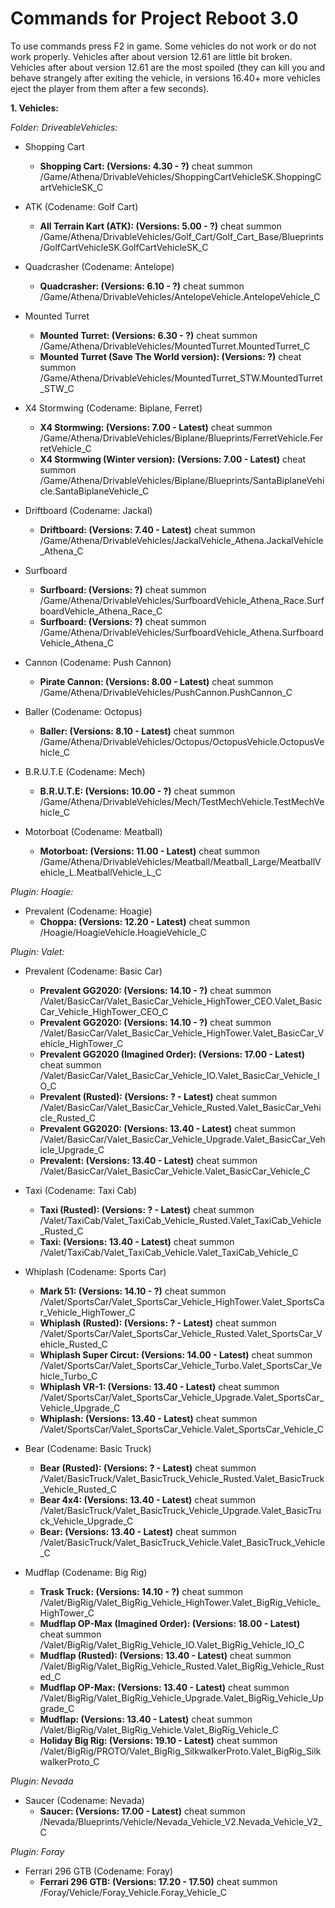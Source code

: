 # Commands for Project Reboot 3.0
To use commands press F2 in game.
Some vehicles do not work or do not work properly.
Vehicles after about version 12.61 are little bit broken.
Vehicles after about version 12.61 are the most spoiled (they can kill you and behave strangely after exiting the vehicle, in versions 16.40+ more vehicles eject the player from them after a few seconds).

**1. Vehicles:**

_Folder: DriveableVehicles:_
- Shopping Cart
  - **Shopping Cart: (Versions: 4.30 - ?)** cheat summon /Game/Athena/DrivableVehicles/ShoppingCartVehicleSK.ShoppingCartVehicleSK_C
 
- ATK (Codename: Golf Cart)
  - **All Terrain Kart (ATK): (Versions: 5.00 - ?)** cheat summon /Game/Athena/DrivableVehicles/Golf_Cart/Golf_Cart_Base/Blueprints/GolfCartVehicleSK.GolfCartVehicleSK_C
 
- Quadcrasher (Codename: Antelope)
  - **Quadcrasher: (Versions: 6.10 - ?)** cheat summon /Game/Athena/DrivableVehicles/AntelopeVehicle.AntelopeVehicle_C
 
- Mounted Turret
  - **Mounted Turret: (Versions: 6.30 - ?)** cheat summon /Game/Athena/DrivableVehicles/MountedTurret.MountedTurret_C
  - **Mounted Turret (Save The World version): (Versions: ?)** cheat summon /Game/Athena/DrivableVehicles/MountedTurret_STW.MountedTurret_STW_C

- X4 Stormwing (Codename: Biplane, Ferret)
  - **X4 Stormwing: (Versions: 7.00 - Latest)** cheat summon /Game/Athena/DrivableVehicles/Biplane/Blueprints/FerretVehicle.FerretVehicle_C
  - **X4 Stormwing (Winter version): (Versions: 7.00 - Latest)** cheat summon /Game/Athena/DrivableVehicles/Biplane/Blueprints/SantaBiplaneVehicle.SantaBiplaneVehicle_C

- Driftboard (Codename: Jackal)
  - **Driftboard: (Versions: 7.40 - Latest)** cheat summon /Game/Athena/DrivableVehicles/JackalVehicle_Athena.JackalVehicle_Athena_C

- Surfboard
  - **Surfboard: (Versions: ?)** cheat summon /Game/Athena/DrivableVehicles/SurfboardVehicle_Athena_Race.SurfboardVehicle_Athena_Race_C
  - **Surfboard: (Versions: ?)** cheat summon /Game/Athena/DrivableVehicles/SurfboardVehicle_Athena.SurfboardVehicle_Athena_C

- Cannon (Codename: Push Cannon)
  - **Pirate Cannon: (Versions: 8.00 - Latest)** cheat summon /Game/Athena/DrivableVehicles/PushCannon.PushCannon_C

- Baller (Codename: Octopus)
  - **Baller: (Versions: 8.10 - Latest)** cheat summon /Game/Athena/DrivableVehicles/Octopus/OctopusVehicle.OctopusVehicle_C

- B.R.U.T.E (Codename: Mech)
  - **B.R.U.T.E: (Versions: 10.00 - ?)** cheat summon /Game/Athena/DrivableVehicles/Mech/TestMechVehicle.TestMechVehicle_C

- Motorboat (Codename: Meatball)
  - **Motorboat: (Versions: 11.00 - Latest)** cheat summon /Game/Athena/DrivableVehicles/Meatball/Meatball_Large/MeatballVehicle_L.MeatballVehicle_L_C

_Plugin: Hoagie:_
- Prevalent (Codename: Hoagie)
  - **Choppa: (Versions: 12.20 - Latest)** cheat summon /Hoagie/HoagieVehicle.HoagieVehicle_C

_Plugin: Valet:_
- Prevalent (Codename: Basic Car)
  - **Prevalent GG2020: (Versions: 14.10 - ?)** cheat summon /Valet/BasicCar/Valet_BasicCar_Vehicle_HighTower_CEO.Valet_BasicCar_Vehicle_HighTower_CEO_C
  - **Prevalent GG2020: (Versions: 14.10 - ?)** cheat summon /Valet/BasicCar/Valet_BasicCar_Vehicle_HighTower.Valet_BasicCar_Vehicle_HighTower_C
  - **Prevalent GG2020 (Imagined Order): (Versions: 17.00 - Latest)** cheat summon /Valet/BasicCar/Valet_BasicCar_Vehicle_IO.Valet_BasicCar_Vehicle_IO_C
  - **Prevalent (Rusted): (Versions: ? - Latest)** cheat summon /Valet/BasicCar/Valet_BasicCar_Vehicle_Rusted.Valet_BasicCar_Vehicle_Rusted_C
  - **Prevalent GG2020: (Versions: 13.40 - Latest)** cheat summon /Valet/BasicCar/Valet_BasicCar_Vehicle_Upgrade.Valet_BasicCar_Vehicle_Upgrade_C
  - **Prevalent: (Versions: 13.40 - Latest)** cheat summon /Valet/BasicCar/Valet_BasicCar_Vehicle.Valet_BasicCar_Vehicle_C

- Taxi (Codename: Taxi Cab)
  - **Taxi (Rusted): (Versions: ? - Latest)** cheat summon /Valet/TaxiCab/Valet_TaxiCab_Vehicle_Rusted.Valet_TaxiCab_Vehicle_Rusted_C
  - **Taxi: (Versions: 13.40 - Latest)** cheat summon /Valet/TaxiCab/Valet_TaxiCab_Vehicle.Valet_TaxiCab_Vehicle_C
 
- Whiplash (Codename: Sports Car)
  - **Mark 51: (Versions: 14.10 - ?)** cheat summon /Valet/SportsCar/Valet_SportsCar_Vehicle_HighTower.Valet_SportsCar_Vehicle_HighTower_C
  - **Whiplash (Rusted): (Versions: ? - Latest)** cheat summon /Valet/SportsCar/Valet_SportsCar_Vehicle_Rusted.Valet_SportsCar_Vehicle_Rusted_C
  - **Whiplash Super Circut: (Versions: 14.00 - Latest)** cheat summon /Valet/SportsCar/Valet_SportsCar_Vehicle_Turbo.Valet_SportsCar_Vehicle_Turbo_C
  - **Whiplash VR-1: (Versions: 13.40 - Latest)** cheat summon /Valet/SportsCar/Valet_SportsCar_Vehicle_Upgrade.Valet_SportsCar_Vehicle_Upgrade_C
  - **Whiplash: (Versions: 13.40 - Latest)** cheat summon /Valet/SportsCar/Valet_SportsCar_Vehicle.Valet_SportsCar_Vehicle_C
 
- Bear (Codename: Basic Truck)
  - **Bear (Rusted): (Versions: ? - Latest)** cheat summon /Valet/BasicTruck/Valet_BasicTruck_Vehicle_Rusted.Valet_BasicTruck_Vehicle_Rusted_C
  - **Bear 4x4: (Versions: 13.40 - Latest)** cheat summon /Valet/BasicTruck/Valet_BasicTruck_Vehicle_Upgrade.Valet_BasicTruck_Vehicle_Upgrade_C
  - **Bear: (Versions: 13.40 - Latest)** cheat summon /Valet/BasicTruck/Valet_BasicTruck_Vehicle.Valet_BasicTruck_Vehicle_C
 
- Mudflap (Codename: Big Rig)
  - **Trask Truck: (Versions: 14.10 - ?)** cheat summon /Valet/BigRig/Valet_BigRig_Vehicle_HighTower.Valet_BigRig_Vehicle_HighTower_C
  - **Mudflap OP-Max (Imagined Order): (Versions: 18.00 - Latest)** cheat summon /Valet/BigRig/Valet_BigRig_Vehicle_IO.Valet_BigRig_Vehicle_IO_C
  - **Mudflap (Rusted): (Versions: 13.40 - Latest)** cheat summon /Valet/BigRig/Valet_BigRig_Vehicle_Rusted.Valet_BigRig_Vehicle_Rusted_C
  - **Mudflap OP-Max: (Versions: 13.40 - Latest)** cheat summon /Valet/BigRig/Valet_BigRig_Vehicle_Upgrade.Valet_BigRig_Vehicle_Upgrade_C
  - **Mudflap: (Versions: 13.40 - Latest)** cheat summon /Valet/BigRig/Valet_BigRig_Vehicle.Valet_BigRig_Vehicle_C
  - **Holiday Big Rig: (Versions: 19.10 - Latest)** cheat summon /Valet/BigRig/PROTO/Valet_BigRig_SilkwalkerProto.Valet_BigRig_SilkwalkerProto_C

_Plugin: Nevada_
  - Saucer (Codename: Nevada)
    - **Saucer: (Versions: 17.00 - Latest)** cheat summon /Nevada/Blueprints/Vehicle/Nevada_Vehicle_V2.Nevada_Vehicle_V2_C

_Plugin: Foray_
  - Ferrari 296 GTB (Codename: Foray)
    - **Ferrari 296 GTB: (Versions: 17.20 - 17.50)** cheat summon /Foray/Vehicle/Foray_Vehicle.Foray_Vehicle_C
